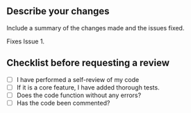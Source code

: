 ## Describe your changes

Include a summary of the changes made and the issues fixed. 

Fixes Issue 
1. 

## Checklist before requesting a review
- [ ] I have performed a self-review of my code
- [ ] If it is a core feature, I have added thorough tests.
- [ ] Does the code function without any errors?
- [ ] Has the code been commented?
